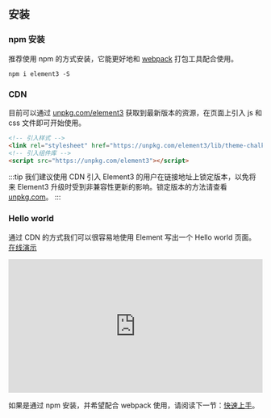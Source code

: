 ## 安装

### npm 安装

推荐使用 npm 的方式安装，它能更好地和 [webpack](https://webpack.js.org/) 打包工具配合使用。

```shell
npm i element3 -S
```

### CDN

目前可以通过 [unpkg.com/element3](https://unpkg.com/element3) 获取到最新版本的资源，在页面上引入 js 和 css 文件即可开始使用。

```html
<!-- 引入样式 -->
<link rel="stylesheet" href="https://unpkg.com/element3/lib/theme-chalk/index.css">
<!-- 引入组件库 -->
<script src="https://unpkg.com/element3"></script>
```

:::tip
我们建议使用 CDN 引入 Element3 的用户在链接地址上锁定版本，以免将来 Element3 升级时受到非兼容性更新的影响。锁定版本的方法请查看 [unpkg.com](https://unpkg.com)。
:::

### Hello world

通过 CDN 的方式我们可以很容易地使用 Element 写出一个 Hello world 页面。[在线演示](https://codepen.io/imjustaman/pen/abZajYg)

<iframe height="265" style="width: 100%;" scrolling="no" title="Element3 Demo" src="https://codepen.io/imjustaman/embed/abZajYg?height=265&theme-id=light&default-tab=html,result" frameborder="no" loading="lazy" allowtransparency="true" allowfullscreen="true">
  See the Pen <a href='https://codepen.io/imjustaman/pen/abZajYg'>Element3 Demo</a> by ImJustAMan
  (<a href='https://codepen.io/imjustaman'>@imjustaman</a>) on <a href='https://codepen.io'>CodePen</a>.
</iframe>

如果是通过 npm 安装，并希望配合 webpack 使用，请阅读下一节：[快速上手](/#/zh-CN/component/quickstart)。
